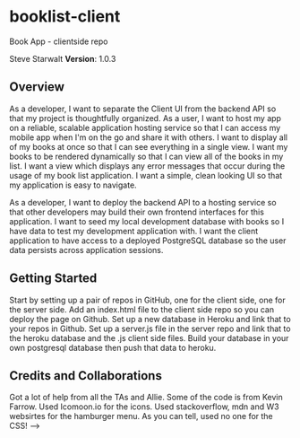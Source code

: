 # booklist-client
Book App - clientside repo

Steve Starwalt
**Version**: 1.0.3

## Overview
As a developer, I want to separate the Client UI from the backend API so that my project is thoughtfully organized.
As a user, I want to host my app on a reliable, scalable application hosting service so that I can access my mobile app when I'm on the go and share it with others.
I want to display all of my books at once so that I can see everything in a single view.
I want my books to be rendered dynamically so that I can view all of the books in my list.
I want a view which displays any error messages that occur during the usage of my book list application.
I want a simple, clean looking UI so that my application is easy to navigate.

As a developer, I want to deploy the backend API to a hosting service so that other developers may build their own frontend interfaces for this application.
I want to seed my local development database with books so I have data to test my development application with.
I want the client application to have access to a deployed PostgreSQL database so the user data persists across application sessions.


## Getting Started
Start by setting up a pair of repos in GitHub, one for the client side, one for the server side.  Add an index.html file to the client side repo so you can deploy the page on Github.  Set up a new database in Heroku and link that to your repos in Github. Set up a server.js file in the server repo and link that to the heroku database and the .js client side files.  Build your database in your own postgresql database then push that data to heroku.


## Credits and Collaborations
Got a lot of help from all the TAs and Allie.  Some of the code is from Kevin Farrow. Used Icomoon.io for the icons.  Used stackoverflow, mdn and W3 websirtes for the hamburger menu.  As you can tell, used no one for the CSS!
-->